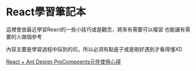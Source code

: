 # React學習筆記本
這裡會放最近學習React的一些小技巧或是觀念，將來有需要可以複習
也能讓有需要的人做個參考

內容主要是學習過程中採到的坑，所以必須有點底子或是剛好遇到才看得懂XD

[React + Ant Design ProCompoents元件使用心得](React%20+%20Ant%20Design%20ProCompoents元件使用心得%2094638e0c0688436aafc02033aec1df83.md)
